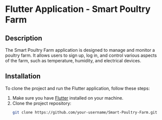 # Flutter Application - Smart Poultry Farm

## Description
The Smart Poultry Farm application is designed to manage and monitor a poultry farm. It allows users to sign up, log in, and control various aspects of the farm, such as temperature, humidity, and electrical devices.

## Installation
To clone the project and run the Flutter application, follow these steps:

1. Make sure you have [Flutter](https://flutter.dev/docs/get-started/install) installed on your machine.
2. Clone the project repository:
   ```bash
   git clone https://github.com/your-username/Smart-Poultry-Farm.git
